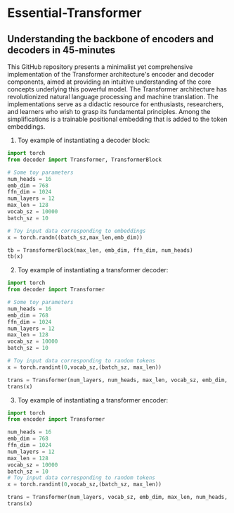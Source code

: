 # Essential-Transformer
## Understanding the backbone of encoders and decoders in 45-minutes

This GitHub repository presents a minimalist yet comprehensive implementation of the Transformer architecture's encoder and decoder components, aimed at providing an intuitive understanding of the core concepts underlying this powerful model. The Transformer architecture has revolutionized natural language processing and machine translation. The implementations serve as a didactic resource for enthusiasts, researchers, and learners who wish to grasp its fundamental principles. Among the simplifications is a trainable positional embedding that is added to the token embeddings.


1. Toy example of instantiating a decoder block:

```python
import torch
from decoder import Transformer, TransformerBlock

# Some toy parameters
num_heads = 16
emb_dim = 768
ffn_dim = 1024
num_layers = 12
max_len = 128
vocab_sz = 10000
batch_sz = 10

# Toy input data corresponding to embeddings
x = torch.randn((batch_sz,max_len,emb_dim))

tb = TransformerBlock(max_len, emb_dim, ffn_dim, num_heads)
tb(x)
```
2. Toy example of instantiating a transformer decoder:
```python
import torch
from decoder import Transformer

# Some toy parameters
num_heads = 16
emb_dim = 768
ffn_dim = 1024
num_layers = 12
max_len = 128
vocab_sz = 10000
batch_sz = 10

# Toy input data corresponding to random tokens
x = torch.randint(0,vocab_sz,(batch_sz, max_len))

trans = Transformer(num_layers, num_heads, max_len, vocab_sz, emb_dim, ffn_dim)
trans(x)
```

3. Toy example of instantiating a transformer encoder:
```python
import torch
from encoder import Transformer

num_heads = 16
emb_dim = 768
ffn_dim = 1024
num_layers = 12
max_len = 128
vocab_sz = 10000
batch_sz = 10
# Toy input data corresponding to random tokens
x = torch.randint(0,vocab_sz,(batch_sz, max_len))

trans = Transformer(num_layers, vocab_sz, emb_dim, max_len, num_heads, ffn_dim)
trans(x)
```
